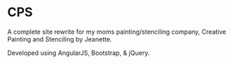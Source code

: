 CPS
===

A complete site rewrite for my moms painting/stenciling company, Creative Painting and Stenciling by Jeanette. 

Developed using AngularJS, Bootstrap, & jQuery.
